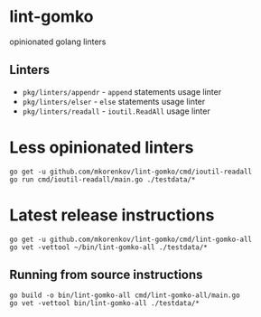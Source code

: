 # lint-gomko

opinionated golang linters

## Linters

- `pkg/linters/appendr` - `append` statements usage linter
- `pkg/linters/elser` - `else` statements usage linter
- `pkg/linters/readall` - `ioutil.ReadAll` usage linter

# Less opinionated linters

```
go get -u github.com/mkorenkov/lint-gomko/cmd/ioutil-readall
go run cmd/ioutil-readall/main.go ./testdata/*
```

# Latest release instructions

```
go get -u github.com/mkorenkov/lint-gomko/cmd/lint-gomko-all
go vet -vettool ~/bin/lint-gomko-all ./testdata/*
```

## Running from source instructions

```
go build -o bin/lint-gomko-all cmd/lint-gomko-all/main.go
go vet -vettool bin/lint-gomko-all ./testdata/*
```

